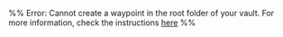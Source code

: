 %% Error: Cannot create a waypoint in the root folder of your vault. For more information, check the instructions [here](https://github.com/IdreesInc/Waypoint) %%
